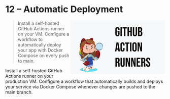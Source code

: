 
# 12 – Automatic Deployment

<img src="../../media/github-action-runners.png" style="width: 300px" align="right">

> Install a self-hosted GitHub Actions runner on your VM. Configure a workflow to automatically deploy your app with Docker Compose on every push to main.

Install a self-hosted GitHub Actions runner on your production VM. Configure a workflow that automatically builds and deploys your service via Docker Compose whenever changes are pushed to the main branch.
